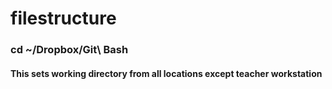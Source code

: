filestructure
=============

### cd ~/Dropbox/Git\ Bash
#### This sets working directory from all locations except teacher workstation

